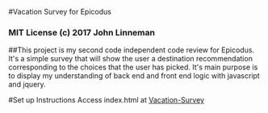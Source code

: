 #Vacation Survey for Epicodus

### MIT License (c) 2017 John Linneman

##This project is my second code independent code review for Epicodus. It's a simple survey that will show the user a destination recommendation corresponding to the choices that the user has picked. It's main purpose is to display my understanding of back end and front end logic with javascript and jquery.

#Set up Instructions
Access index.html at [Vacation-Survey](https://linjojesan.github.io/vacation-survey)
